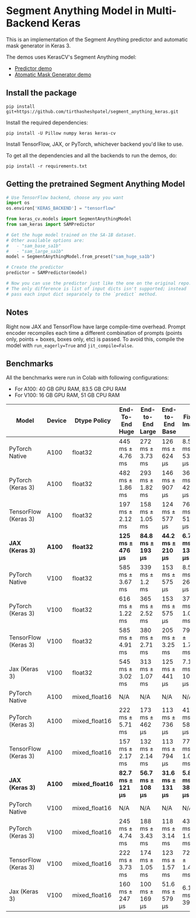 # Segment Anything Model in Multi-Backend Keras

This is an implementation of the Segment Anything predictor and automatic mask
generator in Keras 3.

The demos uses KerasCV's Segment Anything model:

- [Predictor demo](Segment_Anything_multi_backend_Keras_Demo.ipynb)
- [Atomatic Mask Generator demo](Segment_Anything_Automatic_Mask_Generator_Demo.ipynb)

## Install the package

```shell
pip install git+https://github.com/tirthasheshpatel/segment_anything_keras.git
```

Install the required dependencies:

```shell
pip install -U Pillow numpy keras keras-cv
```

Install TensorFlow, JAX, or PyTorch, whichever backend you'd like to use.

To get all the dependencies and all the backends to run the demos, do:

```shell
pip install -r requirements.txt
```

## Getting the pretrained Segment Anything Model

```python
# Use TensorFlow backend, choose any you want
import os
os.environ['KERAS_BACKEND'] = "tensorflow"

from keras_cv.models import SegmentAnythingModel
from sam_keras import SAMPredictor

# Get the huge model trained on the SA-1B dataset.
# Other available options are:
#   - "sam_base_sa1b"
#   - "sam_large_sa1b"
model = SegmentAnythingModel.from_preset("sam_huge_sa1b")

# Create the predictor
predictor = SAMPredictor(model)

# Now you can use the predictor just like the one on the original repo.
# The only difference is list of input dicts isn't supported; instead
# pass each input dict separately to the `predict` method.
```

## Notes

Right now JAX and TensorFlow have large compile-time overhead. Prompt encoder
recompiles each time a different combination of prompts (points only,
points + boxes, boxes only, etc) is passed. To avoid this, compile the model
with `run_eagerly=True` and `jit_compile=False`.

## Benchmarks

All the benchmarks were run in Colab with following configurations:

- For A100: 40 GB GPU RAM, 83.5 GB CPU RAM
- For V100: 16 GB GPU RAM, 51 GB CPU RAM

| Model                 | Device   | Dtype Policy      | End-To-End Huge              | End-to-End Large              |  End-to-End Base              | Fixed Image              |
| --------------------- | -------- | ----------------- | ---------------------------- | ----------------------------- | ----------------------------- | ------------------------ |
| PyTorch Native        | A100     | float32           | 445 ms ± 4.76 ms             | 272 ms ± 3.73 ms              | 126 ms ± 624 µs               | 8.54 ms ± 53.2 µs        |
| PyTorch (Keras 3)     | A100     | float32           | 482 ms ± 1.86 ms             | 293 ms ± 1.82 ms              | 146 ms ± 907 µs               | 36.4 ms ± 424 µs         |
| TensorFlow (Keras 3)  | A100     | float32           | 197 ms ± 2.12 ms             | 158 ms ± 1.05 ms              | 124 ms ± 577 µs               | 76.1 ms ± 515 µs         |
| **JAX (Keras 3)**     | **A100** | **float32**       | **125 ms ± 476 µs**          | **84.8 ms ± 193 µs**          | **44.2 ms ± 210 µs**          | **6.78 ms ± 135 µs**     |
| PyTorch Native        | V100     | float32           | 585 ms ± 3.67 ms             | 339 ms ± 1.2 ms               | 153 ms ± 575 µs               | 8.54 ms ± 266 µs         |
| PyTorch (Keras 3)     | V100     | float32           | 616 ms ± 1.22 ms             | 365 ms ± 2.52 ms              | 153 ms ± 575 µs               | 37.6 ms ± 1.09 ms        |
| TensorFlow (Keras 3)  | V100     | float32           | 585 ms ± 4.91 ms             | 380 ms ± 2.71 ms              | 205 ms ± 3.25 ms              | 79 ms ± 1.72 ms          |
| Jax (Keras 3)         | V100     | float32           | 545 ms ± 3.02 ms             | 313 ms ± 1.07 ms              | 125 ms ± 441 µs               | 7.17 ms ± 101 µs         |
| PyTorch Native        | A100     | mixed_float16     | N/A                          | N/A                           | N/A                           | N/A                      |
| PyTorch (Keras 3)     | A100     | mixed_float16     | 222 ms ± 5.71 ms             | 173 ms ± 462 µs               | 113 ms ± 736 µs               | 41.4 ms ± 588 µs         |
| TensorFlow (Keras 3)  | A100     | mixed_float16     | 157 ms ± 2.17 ms             | 132 ms ± 2.14 ms              | 113 ms ± 794 µs               | 77.9 ms ± 1.04 ms        |
| **JAX (Keras 3)**     | **A100** | **mixed_float16** | **82.7 ms ± 121 µs**         | **56.7 ms ± 108 µs**          | **31.6 ms ± 131 µs**          | **5.86 ms ± 38.2 µs**    |
| PyTorch Native        | V100     | mixed_float16     | N/A                          | N/A                           | N/A                           | N/A                      |
| PyTorch (Keras 3)     | V100     | mixed_float16     | 245 ms ± 4.74 ms             | 188 ms ± 3.43 ms              | 118 ms ± 3.14 ms              | 43.7 ms ± 1.92 ms        |
| TensorFlow (Keras 3)  | V100     | mixed_float16     | 222 ms ± 3.73 ms             | 174 ms ± 1.05 ms              | 123 ms ± 1.57 ms              | 72 ms ± 1.48 ms          |
| Jax (Keras 3)         | V100     | mixed_float16     | 160 ms ± 247 µs              | 100 ms ± 169 µs               | 51.6 ms ± 579 µs              | 6.17 ms ± 39 µs          |

